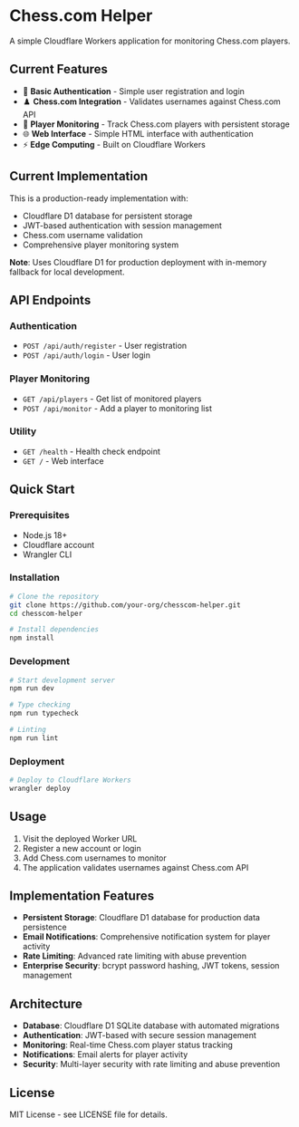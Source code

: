 # Chess.com Helper

A simple Cloudflare Workers application for monitoring Chess.com players.

## Current Features

- 🔐 **Basic Authentication** - Simple user registration and login
- ♟️ **Chess.com Integration** - Validates usernames against Chess.com API
- 📝 **Player Monitoring** - Track Chess.com players with persistent storage
- 🌐 **Web Interface** - Simple HTML interface with authentication
- ⚡ **Edge Computing** - Built on Cloudflare Workers

## Current Implementation

This is a production-ready implementation with:
- Cloudflare D1 database for persistent storage
- JWT-based authentication with session management
- Chess.com username validation
- Comprehensive player monitoring system

**Note**: Uses Cloudflare D1 for production deployment with in-memory fallback for local development.

## API Endpoints

### Authentication
- `POST /api/auth/register` - User registration
- `POST /api/auth/login` - User login

### Player Monitoring  
- `GET /api/players` - Get list of monitored players
- `POST /api/monitor` - Add a player to monitoring list

### Utility
- `GET /health` - Health check endpoint
- `GET /` - Web interface

## Quick Start

### Prerequisites

- Node.js 18+
- Cloudflare account  
- Wrangler CLI

### Installation

```bash
# Clone the repository
git clone https://github.com/your-org/chesscom-helper.git
cd chesscom-helper

# Install dependencies
npm install
```

### Development

```bash
# Start development server
npm run dev

# Type checking
npm run typecheck

# Linting  
npm run lint
```

### Deployment

```bash
# Deploy to Cloudflare Workers
wrangler deploy
```

## Usage

1. Visit the deployed Worker URL
2. Register a new account or login
3. Add Chess.com usernames to monitor
4. The application validates usernames against Chess.com API

## Implementation Features

- **Persistent Storage**: Cloudflare D1 database for production data persistence
- **Email Notifications**: Comprehensive notification system for player activity
- **Rate Limiting**: Advanced rate limiting with abuse prevention
- **Enterprise Security**: bcrypt password hashing, JWT tokens, session management

## Architecture

- **Database**: Cloudflare D1 SQLite database with automated migrations
- **Authentication**: JWT-based with secure session management
- **Monitoring**: Real-time Chess.com player status tracking
- **Notifications**: Email alerts for player activity
- **Security**: Multi-layer security with rate limiting and abuse prevention

## License

MIT License - see LICENSE file for details.